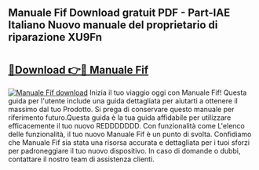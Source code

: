## Manuale Fif Download gratuit PDF - Part-IAE Italiano Nuovo manuale del proprietario di riparazione XU9Fn

# <h2><a href="http://dfeqkj1.blite.top/?on=Manuale+Fif">🔗Download 👉🔴 Manuale Fif</a></h2>

[![Manuale Fif download](https://i.imgur.com/lujVjoI.png)](http://dfeqkj1.blite.top/?on=Manuale+Fif)
Inizia il tuo viaggio oggi con Manuale Fif! Questa guida per l'utente include una guida dettagliata per aiutarti a ottenere il massimo dal tuo Prodotto. Si prega di conservare questo manuale per riferimento futuro.Questa guida è la tua guida affidabile per utilizzare efficacemente il tuo nuovo REDDDDDDD. Con funzionalità come L'elenco delle funzionalità, il tuo nuovo Manuale Fif è un punto di svolta. Confidiamo che Manuale Fif sia stata una risorsa accurata e dettagliata per i tuoi sforzi per padroneggiare il tuo nuovo dispositivo. In caso di domande o dubbi, contattare il nostro team di assistenza clienti.
